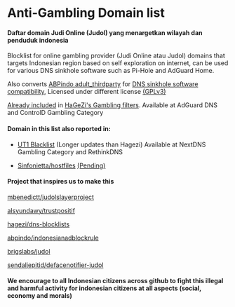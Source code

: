 # Anti-Gambling Domain list
#### Daftar domain Judi Online (Judol) yang menargetkan wilayah dan penduduk indonesia

Blocklist for online gambling provider (Judi Online atau Judol) domains that targets Indonesian region based on self exploration on internet, can be used for various DNS sinkhole software such as Pi-Hole and AdGuard Home.

Also converts [ABPindo adult_thirdparty](https://github.com/ABPindo/indonesianadblockrules/raw/master/src/adult/adult_thirdparty.txt) for [DNS sinkhole software compatibility](https://github.com/arfshl/anti-gambling-domains/raw/main/abpindo/abpindo_adult_thirdparty.txt), Licensed under different license [(GPLv3)](https://github.com/arfshl/anti-gambling-domains/raw/main/abpindo/gplv3.txt)

[Already included](https://github.com/hagezi/dns-blocklists/issues/6139#issuecomment-2850741115) in [HaGeZi's Gambling filters](https://github.com/hagezi/dns-blocklists?tab=readme-ov-file#slot_machine-gambling---protects-against-gambling-content-). Available at AdGuard DNS and ControlD Gambling Category

#### Domain in this list also reported in:

- [UT1 Blacklist](https://github.com/olbat/ut1-blacklists)  (Longer updates than Hagezi) Available at NextDNS Gambling Category and RethinkDNS

- [Sinfonietta/hostfiles](https://github.com/Sinfonietta/hostfiles) [(Pending)](https://github.com/Sinfonietta/hostfiles/issues/352)

#### Project that inspires us to make this

[mbenedictt/judolslayerproject](https://github.com/MBenedictt/JudolSlayerProject)

[alsyundawy/trustpositif](https://github.com/alsyundawy/trustpositif)

[hagezi/dns-blocklists](https://github.com/hagezi/dns-blocklists)

[abpindo/indonesianadblockrule](https://github.com/abpindo/indonesianadblockrules)

[brigslabs/judol](https://github.com/BrigsLabs/judol)

[sendaljepitid/defacenotifier-judol](https://github.com/sendaljepitid/DefaceNotifier-judol)


#### We encourage to all Indonesian citizens across github to fight this illegal and harmful activity for indonesian citizens at all aspects (social, economy and morals)

